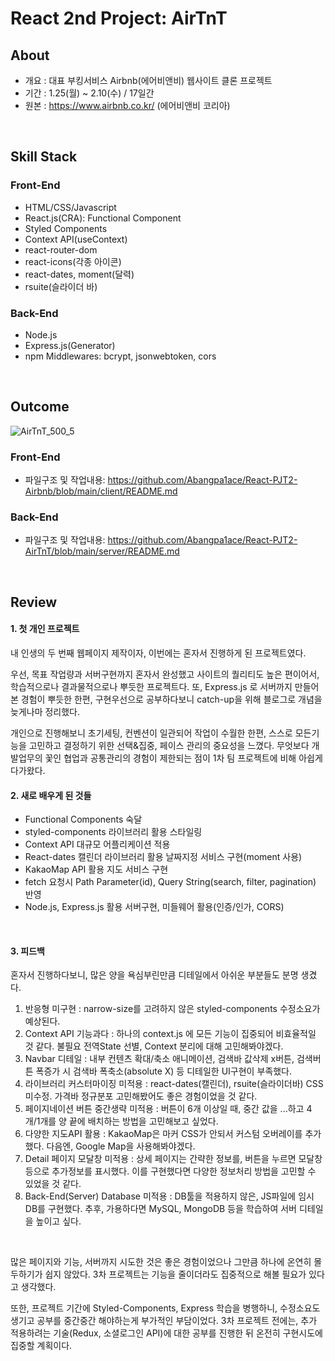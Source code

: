 # React 2nd Project: AirTnT

## About
- 개요 : 대표 부킹서비스 Airbnb(에어비앤비) 웹사이트 클론 프로젝트
- 기간 : 1.25(월) ~ 2.10(수) / 17일간
- 원본 : https://www.airbnb.co.kr/ (에어비앤비 코리아)
<br />

## Skill Stack
### Front-End
- HTML/CSS/Javascript
- React.js(CRA): Functional Component
- Styled Components
- Context API(useContext)
- react-router-dom
- react-icons(각종 아이콘)
- react-dates, moment(달력)
- rsuite(슬라이더 바)

### Back-End
- Node.js
- Express.js(Generator)
- npm Middlewares: bcrypt, jsonwebtoken, cors
<br />

## Outcome
![AirTnT_500_5](https://user-images.githubusercontent.com/67219914/109272810-bb4e7800-7854-11eb-87a0-a30a52507371.gif)

### Front-End
- 파일구조 및 작업내용: https://github.com/Abangpa1ace/React-PJT2-Airbnb/blob/main/client/README.md

### Back-End
- 파일구조 및 작업내용: https://github.com/Abangpa1ace/React-PJT2-AirTnT/blob/main/server/README.md
<br />

## Review
#### 1. 첫 개인 프로젝트
내 인생의 두 번째 웹페이지 제작이자, 이번에는 혼자서 진행하게 된 프로젝트였다. 

우선, 목표 작업량과 서버구현까지 혼자서 완성했고 사이트의 퀄리티도 높은 편이어서, 학습적으로나 결과물적으로나 뿌듯한 프로젝트다.
또, Express.js 로 서버까지 만들어본 경험이 뿌듯한 한편, 구현우선으로 공부하다보니 catch-up을 위해 블로그로 개념을 늦게나마 정리했다.

개인으로 진행해보니 초기세팅, 컨벤션이 일관되어 작업이 수월한 한편, 스스로 모든기능을 고민하고 결정하기 위한 선택&집중, 페이스 관리의 중요성을 느꼈다.
무엇보다 개발업무의 꽃인 협업과 공통관리의 경험이 제한되는 점이 1차 팀 프로젝트에 비해 아쉽게 다가왔다.
<br />

#### 2. 새로 배우게 된 것들
- Functional Components 숙달 
- styled-components 라이브러리 활용 스타일링
- Context API 대규모 어플리케이션 적용 
- React-dates 캘린더 라이브러리 활용 날짜지정 서비스 구현(moment 사용)
- KakaoMap API 활용 지도 서비스 구현 
- fetch 요청시 Path Parameter(id), Query String(search, filter, pagination) 반영
- Node.js, Express.js 활용 서버구현, 미들웨어 활용(인증/인가, CORS) 
<br />

#### 3. 피드백
혼자서 진행하다보니, 많은 양을 욕심부린만큼 디테일에서 아쉬운 부분들도 분명 생겼다.
1) 반응형 미구현 : narrow-size를 고려하지 않은 styled-components 수정소요가 예상된다.
2) Context API 기능과다 : 하나의 context.js 에 모든 기능이 집중되어 비효율적일 것 같다. 불필요 전역State 선별, Context 분리에 대해 고민해봐야겠다.
3) Navbar 디테일 : 내부 컨텐츠 확대/축소 애니메이션, 검색바 값삭제 x버튼, 검색버튼 폭증가 시 검색바 폭축소(absolute X) 등 디테일한 UI구현이 부족했다.
4) 라이브러리 커스터마이징 미적용 : react-dates(캘린더), rsuite(슬라이더바) CSS 미수정. 가격바 정규분포 고민해봤어도 좋은 경험이었을 것 같다.
5) 페이지네이션 버튼 중간생략 미적용 : 버튼이 6개 이상일 때, 중간 값을 ...하고 4개/1개를 양 끝에 배치하는 방법을 고민해보고 싶었다.
6) 다양한 지도API 활용 : KakaoMap은 마커 CSS가 안되서 커스텀 오버레이를 추가했다. 다음엔, Google Map을 사용해봐야겠다.
7) Detail 페이지 모달창 미적용 : 상세 페이지는 간략한 정보를, 버튼을 누르면 모달창 등으로 추가정보를 표시했다. 이를 구현했다면 다양한 정보처리 방법을 고민할 수 있었을 것 같다.
8) Back-End(Server) Database 미적용 : DB툴을 적용하지 않은, JS파일에 임시DB를 구현했다. 추후, 가용하다면 MySQL, MongoDB 등을 학습하여 서버 디테일을 높이고 싶다.
<br />

많은 페이지와 기능, 서버까지 시도한 것은 좋은 경험이었으나 그만큼 하나에 온연히 몰두하기가 쉽지 않았다. 3차 프로젝트는 기능을 줄이더라도 집중적으로 해볼 필요가 있다고 생각했다.

또한, 프로젝트 기간에 Styled-Components, Express 학습을 병행하니, 수정소요도 생기고 공부를 중간중간 해야하는게 부가적인 부담이었다.
3차 프로젝트 전에는, 추가 적용하려는 기술(Redux, 소셜로그인 API)에 대한 공부를 진행한 뒤 온전히 구현시도에 집중할 계획이다.
